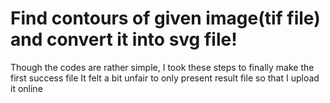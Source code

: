 # Find contours of given image(tif file) and convert it into svg file!
Though the codes are rather simple, I took these steps to finally make the first success file
It felt a bit unfair to only present result file so that I upload it online
